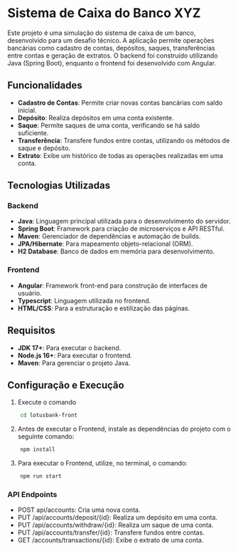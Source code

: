 # Sistema de Caixa do Banco XYZ

Este projeto é uma simulação do sistema de caixa de um banco, desenvolvido para um desafio técnico. A aplicação permite operações bancárias como cadastro de contas, depósitos, saques, transferências entre contas e geração de extratos. O backend foi construído utilizando Java (Spring Boot), enquanto o frontend foi desenvolvido com Angular.

## Funcionalidades

- **Cadastro de Contas**: Permite criar novas contas bancárias com saldo inicial.
- **Depósito**: Realiza depósitos em uma conta existente.
- **Saque**: Permite saques de uma conta, verificando se há saldo suficiente.
- **Transferência**: Transfere fundos entre contas, utilizando os métodos de saque e depósito.
- **Extrato**: Exibe um histórico de todas as operações realizadas em uma conta.

## Tecnologias Utilizadas

### Backend
- **Java**: Linguagem principal utilizada para o desenvolvimento do servidor.
- **Spring Boot**: Framework para criação de microserviços e API RESTful.
- **Maven**: Gerenciador de dependências e automação de builds.
- **JPA/Hibernate**: Para mapeamento objeto-relacional (ORM).
- **H2 Database**: Banco de dados em memória para desenvolvimento.

### Frontend
- **Angular**: Framework front-end para construção de interfaces de usuário.
- **Typescript**: Linguagem utilizada no frontend.
- **HTML/CSS**: Para a estruturação e estilização das páginas.

## Requisitos

- **JDK 17+**: Para executar o backend.
- **Node.js 16+**: Para executar o frontend.
- **Maven**: Para gerenciar o projeto Java.

## Configuração e Execução

1. Execute o comando

```bash
    cd lotusbank-front
```

2. Antes de executar o Frontend, instale as dependências do projeto com o seguinte comando:

```bash
    npm install
```

3. Para executar o Frontend, utilize, no terminal, o comando:

```bash
    npm run start
```

### API Endpoints

- POST api/accounts: Cria uma nova conta.
- PUT /api/accounts/deposit/{id}: Realiza um depósito em uma conta.
- PUT /api/accounts/withdraw/{id}: Realiza um saque de uma conta.
- PUT /api/accounts/transfer/{id}: Transfere fundos entre contas.
- GET /accounts/transactions/{id}: Exibe o extrato de uma conta.
